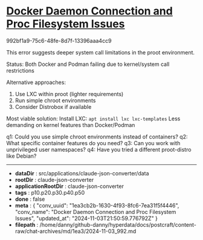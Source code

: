 # [Docker Daemon Connection and Proc Filesystem Issues](https://claude.ai/chat/1ea3cb2b-1630-4f93-8fc6-7ea31f5f4446)

992bf1a9-75c6-48fe-8d7f-13396aaa4cc9

 This error suggests deeper system call limitations in the proot environment.

Status: Both Docker and Podman failing due to kernel/system call restrictions

Alternative approaches:
1. Use LXC within proot (lighter requirements)
2. Run simple chroot environments
3. Consider Distrobox if available

Most viable solution:
Install LXC: `apt install lxc lxc-templates`
Less demanding on kernel features than Docker/Podman

q1: Could you use simple chroot environments instead of containers?
q2: What specific container features do you need?
q3: Can you work with unprivileged user namespaces?
q4: Have you tried a different proot-distro like Debian?

---

* **dataDir** : src/applications/claude-json-converter/data
* **rootDir** : claude-json-converter
* **applicationRootDir** : claude-json-converter
* **tags** : p10.p20.p30.p40.p50
* **done** : false
* **meta** : {
  "conv_uuid": "1ea3cb2b-1630-4f93-8fc6-7ea31f5f4446",
  "conv_name": "Docker Daemon Connection and Proc Filesystem Issues",
  "updated_at": "2024-11-03T21:50:59.776792Z"
}
* **filepath** : /home/danny/github-danny/hyperdata/docs/postcraft/content-raw/chat-archives/md/1ea3/2024-11-03_992.md